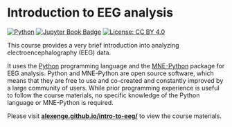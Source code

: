 # Introduction to EEG analysis

[![Python](https://img.shields.io/badge/🐍-Python-blue)](<https://www.python.org/>)
[![Jupyter Book Badge](https://jupyterbook.org/badge.svg)](<https://alexenge.github.io/intro-to-eeg/>)
[![License: CC BY 4.0](https://img.shields.io/badge/License-CC_BY_4.0-lightgrey.svg)](https://creativecommons.org/licenses/by/4.0/)

This course provides a very brief introduction into analyzing electroencephalography (EEG) data.

It uses the [Python](https://www.python.org/) programming language and the [MNE-Python](https://mne.tools/stable/index.html) package for EEG analysis.
Python and MNE-Python are open source software, which means that they are free to use and co-created and constantly improved by a large community of users.
While prior programming experience is useful to follow the course materials, no specific knowledge of the Python language or MNE-Python is required.

Please visit **[alexenge.github.io/intro-to-eeg/](https://alexenge.github.io/intro-to-eeg/)** to view the course materials.
